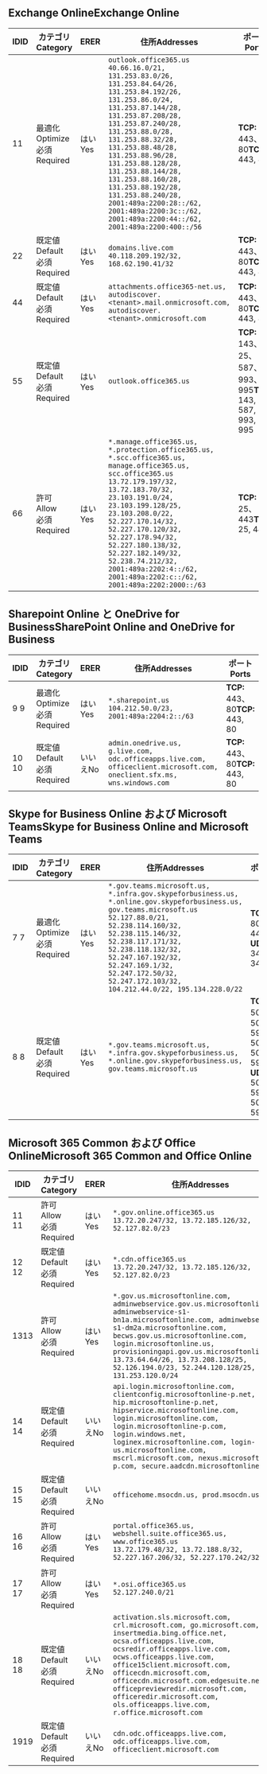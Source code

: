 <!--THIS FILE IS AUTOMATICALLY GENERATED. MANUAL CHANGES WILL BE OVERWRITTEN.-->
<!--Please contact the Office 365 Endpoints team with any questions.-->
<!--USGovGCCHigh endpoints version 2019020800-->
<!--File generated 2019-02-08 14:00:31.8700-->

## <a name="exchange-online"></a><span data-ttu-id="3d2fc-101">Exchange Online</span><span class="sxs-lookup"><span data-stu-id="3d2fc-101">Exchange Online</span></span>

<span data-ttu-id="3d2fc-102">ID</span><span class="sxs-lookup"><span data-stu-id="3d2fc-102">ID</span></span> | <span data-ttu-id="3d2fc-103">カテゴリ</span><span class="sxs-lookup"><span data-stu-id="3d2fc-103">Category</span></span> | <span data-ttu-id="3d2fc-104">ER</span><span class="sxs-lookup"><span data-stu-id="3d2fc-104">ER</span></span> | <span data-ttu-id="3d2fc-105">住所</span><span class="sxs-lookup"><span data-stu-id="3d2fc-105">Addresses</span></span> | <span data-ttu-id="3d2fc-106">ポート</span><span class="sxs-lookup"><span data-stu-id="3d2fc-106">Ports</span></span>
-- | -------------------- | --- | ------------------------------------------------------------------------------------------------------------------------------------------------------------------------------------------------------------------------------------------------------------------------------------------------------------------------------------------------------------------------------------------------------------------------------------------------ | -------------------------------
<span data-ttu-id="3d2fc-107">1</span><span class="sxs-lookup"><span data-stu-id="3d2fc-107">1</span></span> | <span data-ttu-id="3d2fc-108">最適化</span><span class="sxs-lookup"><span data-stu-id="3d2fc-108">Optimize</span></span><BR><span data-ttu-id="3d2fc-109">必須</span><span class="sxs-lookup"><span data-stu-id="3d2fc-109">Required</span></span> | <span data-ttu-id="3d2fc-110">はい</span><span class="sxs-lookup"><span data-stu-id="3d2fc-110">Yes</span></span> | `outlook.office365.us`<BR>`40.66.16.0/21, 131.253.83.0/26, 131.253.84.64/26, 131.253.84.192/26, 131.253.86.0/24, 131.253.87.144/28, 131.253.87.208/28, 131.253.87.240/28, 131.253.88.0/28, 131.253.88.32/28, 131.253.88.48/28, 131.253.88.96/28, 131.253.88.128/28, 131.253.88.144/28, 131.253.88.160/28, 131.253.88.192/28, 131.253.88.240/28, 2001:489a:2200:28::/62, 2001:489a:2200:3c::/62, 2001:489a:2200:44::/62, 2001:489a:2200:400::/56` | <span data-ttu-id="3d2fc-111">**TCP:** 443、80</span><span class="sxs-lookup"><span data-stu-id="3d2fc-111">**TCP:** 443, 80</span></span>
<span data-ttu-id="3d2fc-112">2</span><span class="sxs-lookup"><span data-stu-id="3d2fc-112">2</span></span> | <span data-ttu-id="3d2fc-113">既定値</span><span class="sxs-lookup"><span data-stu-id="3d2fc-113">Default</span></span><BR><span data-ttu-id="3d2fc-114">必須</span><span class="sxs-lookup"><span data-stu-id="3d2fc-114">Required</span></span> | <span data-ttu-id="3d2fc-115">はい</span><span class="sxs-lookup"><span data-stu-id="3d2fc-115">Yes</span></span> | `domains.live.com`<BR>`40.118.209.192/32, 168.62.190.41/32` | <span data-ttu-id="3d2fc-116">**TCP:** 443、80</span><span class="sxs-lookup"><span data-stu-id="3d2fc-116">**TCP:** 443, 80</span></span>
<span data-ttu-id="3d2fc-117">4</span><span class="sxs-lookup"><span data-stu-id="3d2fc-117">4</span></span> | <span data-ttu-id="3d2fc-118">既定値</span><span class="sxs-lookup"><span data-stu-id="3d2fc-118">Default</span></span><BR><span data-ttu-id="3d2fc-119">必須</span><span class="sxs-lookup"><span data-stu-id="3d2fc-119">Required</span></span> | <span data-ttu-id="3d2fc-120">はい</span><span class="sxs-lookup"><span data-stu-id="3d2fc-120">Yes</span></span> | `attachments.office365-net.us, autodiscover.<tenant>.mail.onmicrosoft.com, autodiscover.<tenant>.onmicrosoft.com` | <span data-ttu-id="3d2fc-121">**TCP:** 443、80</span><span class="sxs-lookup"><span data-stu-id="3d2fc-121">**TCP:** 443, 80</span></span>
<span data-ttu-id="3d2fc-122">5</span><span class="sxs-lookup"><span data-stu-id="3d2fc-122">5</span></span> | <span data-ttu-id="3d2fc-123">既定値</span><span class="sxs-lookup"><span data-stu-id="3d2fc-123">Default</span></span><BR><span data-ttu-id="3d2fc-124">必須</span><span class="sxs-lookup"><span data-stu-id="3d2fc-124">Required</span></span> | <span data-ttu-id="3d2fc-125">はい</span><span class="sxs-lookup"><span data-stu-id="3d2fc-125">Yes</span></span> | `outlook.office365.us` | <span data-ttu-id="3d2fc-126">**TCP:** 143、25、587、993、995</span><span class="sxs-lookup"><span data-stu-id="3d2fc-126">**TCP:** 143, 25, 587, 993, 995</span></span>
<span data-ttu-id="3d2fc-127">6</span><span class="sxs-lookup"><span data-stu-id="3d2fc-127">6</span></span> | <span data-ttu-id="3d2fc-128">許可</span><span class="sxs-lookup"><span data-stu-id="3d2fc-128">Allow</span></span><BR><span data-ttu-id="3d2fc-129">必須</span><span class="sxs-lookup"><span data-stu-id="3d2fc-129">Required</span></span> | <span data-ttu-id="3d2fc-130">はい</span><span class="sxs-lookup"><span data-stu-id="3d2fc-130">Yes</span></span> | `*.manage.office365.us, *.protection.office365.us, *.scc.office365.us, manage.office365.us, scc.office365.us`<BR>`13.72.179.197/32, 13.72.183.70/32, 23.103.191.0/24, 23.103.199.128/25, 23.103.208.0/22, 52.227.170.14/32, 52.227.170.120/32, 52.227.178.94/32, 52.227.180.138/32, 52.227.182.149/32, 52.238.74.212/32, 2001:489a:2202:4::/62, 2001:489a:2202:c::/62, 2001:489a:2202:2000::/63` | <span data-ttu-id="3d2fc-131">**TCP:** 25、443</span><span class="sxs-lookup"><span data-stu-id="3d2fc-131">**TCP:** 25, 443</span></span>

## <a name="sharepoint-online-and-onedrive-for-business"></a><span data-ttu-id="3d2fc-132">Sharepoint Online と OneDrive for Business</span><span class="sxs-lookup"><span data-stu-id="3d2fc-132">SharePoint Online and OneDrive for Business</span></span>

<span data-ttu-id="3d2fc-133">ID</span><span class="sxs-lookup"><span data-stu-id="3d2fc-133">ID</span></span> | <span data-ttu-id="3d2fc-134">カテゴリ</span><span class="sxs-lookup"><span data-stu-id="3d2fc-134">Category</span></span> | <span data-ttu-id="3d2fc-135">ER</span><span class="sxs-lookup"><span data-stu-id="3d2fc-135">ER</span></span> | <span data-ttu-id="3d2fc-136">住所</span><span class="sxs-lookup"><span data-stu-id="3d2fc-136">Addresses</span></span> | <span data-ttu-id="3d2fc-137">ポート</span><span class="sxs-lookup"><span data-stu-id="3d2fc-137">Ports</span></span>
-- | -------------------- | --- | ----------------------------------------------------------------------------------------------------------------------- | ----------------
<span data-ttu-id="3d2fc-138">9 </span><span class="sxs-lookup"><span data-stu-id="3d2fc-138">9</span></span> | <span data-ttu-id="3d2fc-139">最適化</span><span class="sxs-lookup"><span data-stu-id="3d2fc-139">Optimize</span></span><BR><span data-ttu-id="3d2fc-140">必須</span><span class="sxs-lookup"><span data-stu-id="3d2fc-140">Required</span></span> | <span data-ttu-id="3d2fc-141">はい</span><span class="sxs-lookup"><span data-stu-id="3d2fc-141">Yes</span></span> | `*.sharepoint.us`<BR>`104.212.50.0/23, 2001:489a:2204:2::/63` | <span data-ttu-id="3d2fc-142">**TCP:** 443、80</span><span class="sxs-lookup"><span data-stu-id="3d2fc-142">**TCP:** 443, 80</span></span>
<span data-ttu-id="3d2fc-143">10  </span><span class="sxs-lookup"><span data-stu-id="3d2fc-143">10</span></span> | <span data-ttu-id="3d2fc-144">既定値</span><span class="sxs-lookup"><span data-stu-id="3d2fc-144">Default</span></span><BR><span data-ttu-id="3d2fc-145">必須</span><span class="sxs-lookup"><span data-stu-id="3d2fc-145">Required</span></span> | <span data-ttu-id="3d2fc-146">いいえ</span><span class="sxs-lookup"><span data-stu-id="3d2fc-146">No</span></span> | `admin.onedrive.us, g.live.com, odc.officeapps.live.com, officeclient.microsoft.com, oneclient.sfx.ms, wns.windows.com` | <span data-ttu-id="3d2fc-147">**TCP:** 443、80</span><span class="sxs-lookup"><span data-stu-id="3d2fc-147">**TCP:** 443, 80</span></span>

## <a name="skype-for-business-online-and-microsoft-teams"></a><span data-ttu-id="3d2fc-148">Skype for Business Online および Microsoft Teams</span><span class="sxs-lookup"><span data-stu-id="3d2fc-148">Skype for Business Online and Microsoft Teams</span></span>

<span data-ttu-id="3d2fc-149">ID</span><span class="sxs-lookup"><span data-stu-id="3d2fc-149">ID</span></span> | <span data-ttu-id="3d2fc-150">カテゴリ</span><span class="sxs-lookup"><span data-stu-id="3d2fc-150">Category</span></span> | <span data-ttu-id="3d2fc-151">ER</span><span class="sxs-lookup"><span data-stu-id="3d2fc-151">ER</span></span> | <span data-ttu-id="3d2fc-152">住所</span><span class="sxs-lookup"><span data-stu-id="3d2fc-152">Addresses</span></span> | <span data-ttu-id="3d2fc-153">ポート</span><span class="sxs-lookup"><span data-stu-id="3d2fc-153">Ports</span></span>
-- | -------------------- | --- | --------------------------------------------------------------------------------------------------------------------------------------------------------------------------------------------------------------------------------------------------------------------------------------------------------------------------------- | --------------------------------------------------
<span data-ttu-id="3d2fc-154">7 </span><span class="sxs-lookup"><span data-stu-id="3d2fc-154">7</span></span> | <span data-ttu-id="3d2fc-155">最適化</span><span class="sxs-lookup"><span data-stu-id="3d2fc-155">Optimize</span></span><BR><span data-ttu-id="3d2fc-156">必須</span><span class="sxs-lookup"><span data-stu-id="3d2fc-156">Required</span></span> | <span data-ttu-id="3d2fc-157">はい</span><span class="sxs-lookup"><span data-stu-id="3d2fc-157">Yes</span></span> | `*.gov.teams.microsoft.us, *.infra.gov.skypeforbusiness.us, *.online.gov.skypeforbusiness.us, gov.teams.microsoft.us`<BR>`52.127.88.0/21, 52.238.114.160/32, 52.238.115.146/32, 52.238.117.171/32, 52.238.118.132/32, 52.247.167.192/32, 52.247.169.1/32, 52.247.172.50/32, 52.247.172.103/32, 104.212.44.0/22, 195.134.228.0/22` | <span data-ttu-id="3d2fc-158">**TCP:** 443、80</span><span class="sxs-lookup"><span data-stu-id="3d2fc-158">**TCP:** 443, 80</span></span><BR><span data-ttu-id="3d2fc-159">**UDP:** 3478</span><span class="sxs-lookup"><span data-stu-id="3d2fc-159">**UDP:** 3478</span></span>
<span data-ttu-id="3d2fc-160">8 </span><span class="sxs-lookup"><span data-stu-id="3d2fc-160">8</span></span> | <span data-ttu-id="3d2fc-161">既定値</span><span class="sxs-lookup"><span data-stu-id="3d2fc-161">Default</span></span><BR><span data-ttu-id="3d2fc-162">必須</span><span class="sxs-lookup"><span data-stu-id="3d2fc-162">Required</span></span> | <span data-ttu-id="3d2fc-163">はい</span><span class="sxs-lookup"><span data-stu-id="3d2fc-163">Yes</span></span> | `*.gov.teams.microsoft.us, *.infra.gov.skypeforbusiness.us, *.online.gov.skypeforbusiness.us, gov.teams.microsoft.us` | <span data-ttu-id="3d2fc-164">**TCP:** 5061、50000-59999</span><span class="sxs-lookup"><span data-stu-id="3d2fc-164">**TCP:** 5061, 50000-59999</span></span><BR><span data-ttu-id="3d2fc-165">**UDP:** 50000-59999</span><span class="sxs-lookup"><span data-stu-id="3d2fc-165">**UDP:** 50000-59999</span></span>

## <a name="microsoft-365-common-and-office-online"></a><span data-ttu-id="3d2fc-166">Microsoft 365 Common および Office Online</span><span class="sxs-lookup"><span data-stu-id="3d2fc-166">Microsoft 365 Common and Office Online</span></span>

<span data-ttu-id="3d2fc-167">ID</span><span class="sxs-lookup"><span data-stu-id="3d2fc-167">ID</span></span> | <span data-ttu-id="3d2fc-168">カテゴリ</span><span class="sxs-lookup"><span data-stu-id="3d2fc-168">Category</span></span> | <span data-ttu-id="3d2fc-169">ER</span><span class="sxs-lookup"><span data-stu-id="3d2fc-169">ER</span></span> | <span data-ttu-id="3d2fc-170">住所</span><span class="sxs-lookup"><span data-stu-id="3d2fc-170">Addresses</span></span> | <span data-ttu-id="3d2fc-171">ポート</span><span class="sxs-lookup"><span data-stu-id="3d2fc-171">Ports</span></span>
-- | ------------------- | --- | ---------------------------------------------------------------------------------------------------------------------------------------------------------------------------------------------------------------------------------------------------------------------------------------------------------------------------------------------------------------------------------------------- | ----------------
<span data-ttu-id="3d2fc-172">11 </span><span class="sxs-lookup"><span data-stu-id="3d2fc-172">11</span></span> | <span data-ttu-id="3d2fc-173">許可</span><span class="sxs-lookup"><span data-stu-id="3d2fc-173">Allow</span></span><BR><span data-ttu-id="3d2fc-174">必須</span><span class="sxs-lookup"><span data-stu-id="3d2fc-174">Required</span></span> | <span data-ttu-id="3d2fc-175">はい</span><span class="sxs-lookup"><span data-stu-id="3d2fc-175">Yes</span></span> | `*.gov.online.office365.us`<BR>`13.72.20.247/32, 13.72.185.126/32, 52.127.82.0/23` | <span data-ttu-id="3d2fc-176">**TCP:** 443</span><span class="sxs-lookup"><span data-stu-id="3d2fc-176">**TCP:** 443</span></span>
<span data-ttu-id="3d2fc-177">12 </span><span class="sxs-lookup"><span data-stu-id="3d2fc-177">12</span></span> | <span data-ttu-id="3d2fc-178">既定値</span><span class="sxs-lookup"><span data-stu-id="3d2fc-178">Default</span></span><BR><span data-ttu-id="3d2fc-179">必須</span><span class="sxs-lookup"><span data-stu-id="3d2fc-179">Required</span></span> | <span data-ttu-id="3d2fc-180">はい</span><span class="sxs-lookup"><span data-stu-id="3d2fc-180">Yes</span></span> | `*.cdn.office365.us`<BR>`13.72.20.247/32, 13.72.185.126/32, 52.127.82.0/23` | <span data-ttu-id="3d2fc-181">**TCP:** 443</span><span class="sxs-lookup"><span data-stu-id="3d2fc-181">**TCP:** 443</span></span>
<span data-ttu-id="3d2fc-182">13</span><span class="sxs-lookup"><span data-stu-id="3d2fc-182">13</span></span> | <span data-ttu-id="3d2fc-183">許可</span><span class="sxs-lookup"><span data-stu-id="3d2fc-183">Allow</span></span><BR><span data-ttu-id="3d2fc-184">必須</span><span class="sxs-lookup"><span data-stu-id="3d2fc-184">Required</span></span> | <span data-ttu-id="3d2fc-185">はい</span><span class="sxs-lookup"><span data-stu-id="3d2fc-185">Yes</span></span> | `*.gov.us.microsoftonline.com, adminwebservice.gov.us.microsoftonline.com, adminwebservice-s1-bn1a.microsoftonline.com, adminwebservice-s1-dm2a.microsoftonline.com, becws.gov.us.microsoftonline.com, login.microsoftonline.us, provisioningapi.gov.us.microsoftonline.com`<BR>`13.73.64.64/26, 13.73.208.128/25, 52.126.194.0/23, 52.244.120.128/25, 131.253.120.0/24` | <span data-ttu-id="3d2fc-186">**TCP:** 443</span><span class="sxs-lookup"><span data-stu-id="3d2fc-186">**TCP:** 443</span></span>
<span data-ttu-id="3d2fc-187">14 </span><span class="sxs-lookup"><span data-stu-id="3d2fc-187">14</span></span> | <span data-ttu-id="3d2fc-188">既定値</span><span class="sxs-lookup"><span data-stu-id="3d2fc-188">Default</span></span><BR><span data-ttu-id="3d2fc-189">必須</span><span class="sxs-lookup"><span data-stu-id="3d2fc-189">Required</span></span> | <span data-ttu-id="3d2fc-190">いいえ</span><span class="sxs-lookup"><span data-stu-id="3d2fc-190">No</span></span> | `api.login.microsoftonline.com, clientconfig.microsoftonline-p.net, hip.microsoftonline-p.net, hipservice.microsoftonline.com, login.microsoftonline.com, login.microsoftonline-p.com, login.windows.net, loginex.microsoftonline.com, login-us.microsoftonline.com, mscrl.microsoft.com, nexus.microsoftonline-p.com, secure.aadcdn.microsoftonline-p.com` | <span data-ttu-id="3d2fc-191">**TCP:** 443</span><span class="sxs-lookup"><span data-stu-id="3d2fc-191">**TCP:** 443</span></span>
<span data-ttu-id="3d2fc-192">15 </span><span class="sxs-lookup"><span data-stu-id="3d2fc-192">15</span></span> | <span data-ttu-id="3d2fc-193">既定値</span><span class="sxs-lookup"><span data-stu-id="3d2fc-193">Default</span></span><BR><span data-ttu-id="3d2fc-194">必須</span><span class="sxs-lookup"><span data-stu-id="3d2fc-194">Required</span></span> | <span data-ttu-id="3d2fc-195">いいえ</span><span class="sxs-lookup"><span data-stu-id="3d2fc-195">No</span></span> | `officehome.msocdn.us, prod.msocdn.us` | <span data-ttu-id="3d2fc-196">**TCP:** 443、80</span><span class="sxs-lookup"><span data-stu-id="3d2fc-196">**TCP:** 443, 80</span></span>
<span data-ttu-id="3d2fc-197">16 </span><span class="sxs-lookup"><span data-stu-id="3d2fc-197">16</span></span> | <span data-ttu-id="3d2fc-198">許可</span><span class="sxs-lookup"><span data-stu-id="3d2fc-198">Allow</span></span><BR><span data-ttu-id="3d2fc-199">必須</span><span class="sxs-lookup"><span data-stu-id="3d2fc-199">Required</span></span> | <span data-ttu-id="3d2fc-200">はい</span><span class="sxs-lookup"><span data-stu-id="3d2fc-200">Yes</span></span> | `portal.office365.us, webshell.suite.office365.us, www.office365.us`<BR>`13.72.179.48/32, 13.72.188.8/32, 52.227.167.206/32, 52.227.170.242/32` | <span data-ttu-id="3d2fc-201">**TCP:** 443、80</span><span class="sxs-lookup"><span data-stu-id="3d2fc-201">**TCP:** 443, 80</span></span>
<span data-ttu-id="3d2fc-202">17 </span><span class="sxs-lookup"><span data-stu-id="3d2fc-202">17</span></span> | <span data-ttu-id="3d2fc-203">許可</span><span class="sxs-lookup"><span data-stu-id="3d2fc-203">Allow</span></span><BR><span data-ttu-id="3d2fc-204">必須</span><span class="sxs-lookup"><span data-stu-id="3d2fc-204">Required</span></span> | <span data-ttu-id="3d2fc-205">はい</span><span class="sxs-lookup"><span data-stu-id="3d2fc-205">Yes</span></span> | `*.osi.office365.us`<BR>`52.127.240.0/21` | <span data-ttu-id="3d2fc-206">**TCP:** 443</span><span class="sxs-lookup"><span data-stu-id="3d2fc-206">**TCP:** 443</span></span>
<span data-ttu-id="3d2fc-207">18 </span><span class="sxs-lookup"><span data-stu-id="3d2fc-207">18</span></span> | <span data-ttu-id="3d2fc-208">既定値</span><span class="sxs-lookup"><span data-stu-id="3d2fc-208">Default</span></span><BR><span data-ttu-id="3d2fc-209">必須</span><span class="sxs-lookup"><span data-stu-id="3d2fc-209">Required</span></span> | <span data-ttu-id="3d2fc-210">いいえ</span><span class="sxs-lookup"><span data-stu-id="3d2fc-210">No</span></span> | `activation.sls.microsoft.com, crl.microsoft.com, go.microsoft.com, insertmedia.bing.office.net, ocsa.officeapps.live.com, ocsredir.officeapps.live.com, ocws.officeapps.live.com, office15client.microsoft.com, officecdn.microsoft.com, officecdn.microsoft.com.edgesuite.net, officepreviewredir.microsoft.com, officeredir.microsoft.com, ols.officeapps.live.com, r.office.microsoft.com` | <span data-ttu-id="3d2fc-211">**TCP:** 443、80</span><span class="sxs-lookup"><span data-stu-id="3d2fc-211">**TCP:** 443, 80</span></span>
<span data-ttu-id="3d2fc-212">19</span><span class="sxs-lookup"><span data-stu-id="3d2fc-212">19</span></span> | <span data-ttu-id="3d2fc-213">既定値</span><span class="sxs-lookup"><span data-stu-id="3d2fc-213">Default</span></span><BR><span data-ttu-id="3d2fc-214">必須</span><span class="sxs-lookup"><span data-stu-id="3d2fc-214">Required</span></span> | <span data-ttu-id="3d2fc-215">いいえ</span><span class="sxs-lookup"><span data-stu-id="3d2fc-215">No</span></span> | `cdn.odc.officeapps.live.com, odc.officeapps.live.com, officeclient.microsoft.com` | <span data-ttu-id="3d2fc-216">**TCP:** 443、80</span><span class="sxs-lookup"><span data-stu-id="3d2fc-216">**TCP:** 443, 80</span></span>
